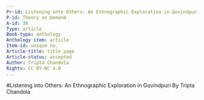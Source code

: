 ```yaml
---
Pr-id: Listening into Others: An Ethnographic Exploration in Govindpuri
P-id: Theory on Demand
A-id: 36
Type: article
Book-type: anthology
Anthology item: article
Item-id: unique no.
Article-title: title page
Article-status: accepted
Author: Tripta Chandola
Rights: CC BY-NC 4.0
...
```


#Listening into Others: An Ethnographic Exploration in Govindpuri
By Tripta Chandola